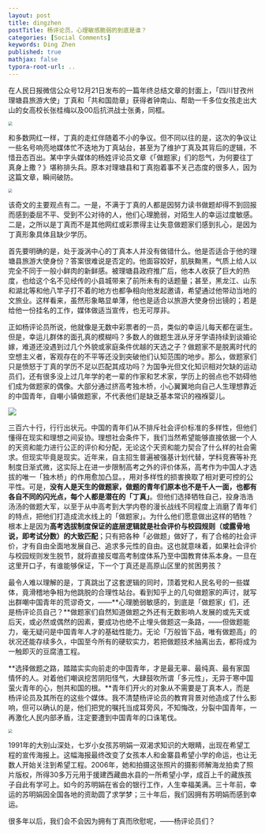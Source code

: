 ```yaml
---
layout: post
title: dingzhen
postTitle: 杨评论员，心理敏感脆弱的到底是谁？
categories: [Social Comments]
keywords: Ding Zhen
published: true
mathjax: false
typora-root-url: ..
---
```


在人民日报微信公众号12月21日发布的一篇年终总结文章的封面上，「四川甘孜州理塘县旅游大使」丁真和「共和国勋章」获得者钟南山、帮助一千多位女孩走出大山的女高校长张桂梅以及00后抗洪战士张勇，同框。

<img src="https://i.loli.net/2020/12/23/pE7vHKLbZafmUV1.jpg" style="zoom:50%;" />

和多数网红一样，丁真的走红伴随着不小的争议。但不同以往的是，这次的争议让一些名号响亮地媒体忙不迭地为丁真站台，甚至为了维护丁真及其背后的逻辑，不惜丑态百出。某中字头媒体的杨姓评论员文章《「做题家」们的怨气，为何要往丁真身上撒？》堪称排头兵。原本对理塘县和丁真抱着事不关己态度的很多人，因为这篇文章，瞬间破防。

<img src="https://i.loli.net/2020/12/23/9UbDRiNeJnuxfKI.jpg" style="zoom:50%;" />

该奇文的主要观点有二。一是，不满于丁真的人都是因努力读书做题却得不到回报而感到委屈不平、受到不公对待的人，他们心理脆弱，对陌生人的幸运过度敏感。二是，之所以是丁真而不是其他网红或彩票得主让失意做题家们感到扎心，是因为丁真形象具体且缺少学历。

首先要明确的是，处于漩涡中心的丁真本人并没有做错什么。他是否适合于他的理塘县旅游大使身份？答案很难说是否定的。他面容姣好，肌肤黝黑，气质上给人以完全不同于一般小鲜肉的新鲜感。被理塘县政府推广后，他本人收获了巨大的热度，也给这个名不见经传的小县城带来了前所未有的话题量；甚至，黑龙江、山东和湖北等和他八竿子打不着的地方也都争相向他发起邀请，希望通过他带动当地的文旅业。这样看来，虽然形象略显单薄，他也是适合以旅游大使身份出镜的；若是给他一份挂名的工作，媒体做适当宣传，也无可厚非。

正如杨评论员所说，他就像是无数中彩票者的一员，类似的幸运儿每天都在诞生。但是，幸运儿群体的面孔真的模糊吗？多数人的做题生涯从牙牙学语持续到谈婚论嫁，难道还没遇到过几个外貌或家庭条件优越的天选之子？做题家不是脱离时代的空想主义者，客观存在的不平等还没到突破他们认知范围的地步。那么，做题家们只是愤怒于丁真的学历不足以匹配其成功吗？为国争光但文化知识相对欠缺的运动员们，还有很多没上过几年学的老一辈的作家和艺术家，学历上的弱点也不妨碍他们成为做题家的偶像。大部分通过挤高考独木桥，小心翼翼地向自己人生理想靠近的中国青年，自嘲小镇做题家，不代表他们是缺乏基本常识的襁褓婴儿。

![](https://i.loli.net/2020/12/23/WeXsd8P6UtOuQy4.png)

三百六十行，行行出状元。中国的青年们从不排斥社会评价标准的多样性，但他们懂得在现实和理想之间妥协。理想社会条件下，我们当然希望能够直接依据一个人的天资和能力进行公正的评价和分配，无论这个天资和能力契合了什么样的社会需求。但现实毕竟是现实。近年来，自主招生普遍被强基计划代替，学科竞赛等补充制度日渐式微，这实际上在进一步限制高考之外的评价体系，高考作为中国人才选拔的唯一「独木桥」的作用愈加凸显。，用对多样性的损害换取了相对更可控的公平性。可是，**没有人是天生的做题家，做题的青年们原本也不是千人一面，也都有各自不同的闪光点，每个人都是潜在的「丁真」**。但他们选择牺牲自己，投身浩浩汤汤的做题大军，以至于从中高考到大学内卷的漫长战线不同程度上消磨了青年们的特点，把他们打造成流水线上的「做题家」。为什么他们愿意做出这样的牺牲？根本上是因为**高考选拔制度保证的底层逻辑就是社会评价与校园规则（或露骨地说，即考试分数）的大致匹配**；只有把各种「必做题」做好了，有了合格的社会评价，才有自由全面地发展自己、追求多元性的自由。这也就意味着，如果社会评价与校园规则发生脱节，就将直接反噬高考制度体系乃至中国教育体系本身。一旦在这里开口子，有谁能够保证，下一个丁真还是高原山区里的贫困男孩？

最令人难以理解的是，丁真跳出了这套逻辑的同时，顶着党和人民名号的一些媒体，竟滑稽地争相为他跳脱的合理性站台。看到知乎上的几句做题家的声讨，就写出群嘲中国青年的荒谬奇文，——**心理脆弱敏感的，到底是「做题家」们，还是杨评论员自己？**做题家们自然知道做题之外还有无数影响人发展的或先天或后天，或必然或偶然的因素，要成功也绝不止埋头做题这一条路，——但做题能力，毫无疑问是中国青年人才的基础性能力。无论「万般皆下品，唯有做题高」的状况还能存续多久，中国至今所有的硬软实力，若把做题技术抽离出去，都将成为一触即灭的豆腐渣工程。

**选择做题之路，踏踏实实向前走的中国青年，才是最无辜、最纯真、最有家国情怀的人。对着他们嘲讽挖苦阴阳怪气，大肆鼓吹所谓「多元性」，无异于寒中国萤火青年的心，刨共和国的根。**青年们开火的对象从不需要是丁真本人，而是杨评论员及其所在的这些个媒体。我不清楚杨评论员的教育背景对他造成了什么影响，但可以确认的是，他们把党的嘱托当成耳旁风，不知悔改，分裂中国青年，一再激化人民内部矛盾，注定要遭到中国青年的口诛笔伐。

<img src="https://i.loli.net/2020/12/23/kVIFniQyJpjD6NR.png" style="zoom: 50%;" />

1991年的大别山深处，七岁小女孩苏明娟一双渴求知识的大眼睛，出现在希望工程的宣传海报上。这幅海报最终改变了女孩本人和金寨县希望小学的命运，也让无数人开始关注到希望工程。2006年，她和拍摄这张照片的摄影师解海龙拍卖了照片版权，所得30多万元用于援建西藏曲水县的一所希望小学，成百上千的藏族孩子自此有学可上。如今的苏明娟在省会的银行工作，人生幸福美满。三十年前，幸运的苏明娟因全国各地的资助圆了求学梦；三十年后，我们因拥有苏明娟而感到幸运。

很多年以后，我们会不会因为拥有丁真而欣慰呢，——杨评论员们？

